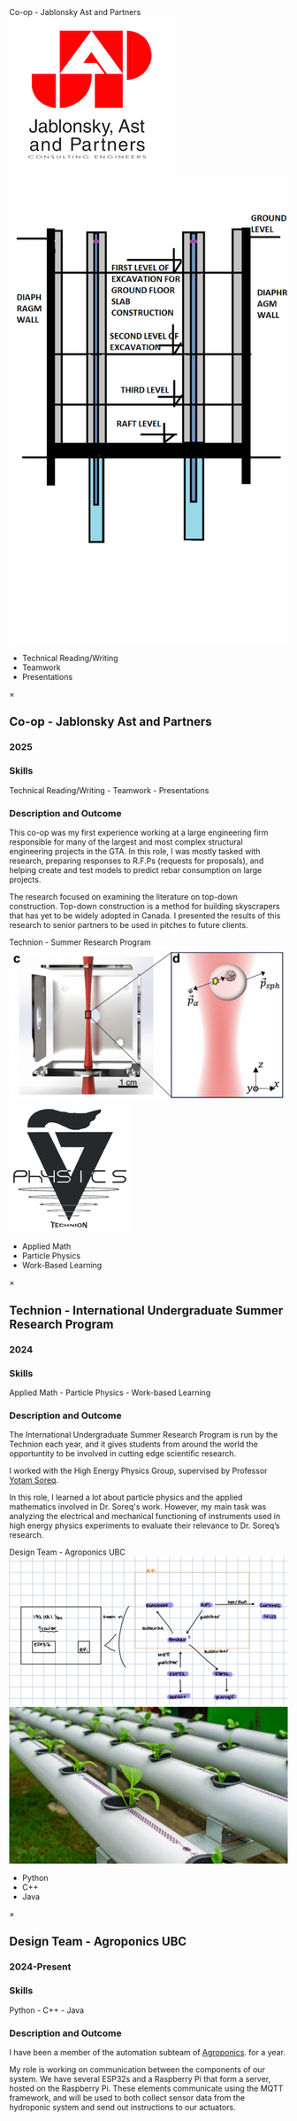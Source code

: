 <!-- Trigger -->
<div class="fake-textbox" data-modal-target="myModal5">Co-op - Jablonsky Ast and Partners
<div class="thumbs">
    <img src="/static/assets/img/Jablonsky-Ast-Logo.png" alt="JAP Logo">
    <img src="/static/assets/img/tdc.png" alt="TDC Diagram">
  </div>
    <div class="skills">
        <ul>
          <li>Technical Reading/Writing</li>
          <li>Teamwork</li>
          <li>Presentations</li>
        </ul>
      </div>
  </div>

<!-- Modal -->
<div id="myModal5" class="custom-modal">
  <div class="custom-modal-content">
    <span class="modal-close">&times;</span>
    <h2>Co-op - Jablonsky Ast and Partners</h2>
    <h3>2025</h3>
    <h3>Skills</h3>
    <p>Technical Reading/Writing - Teamwork - Presentations</p>
    <h3>Description and Outcome</h3>
    <p> This co-op was my first experience working at a large engineering firm responsible for many of the largest and most complex structural engineering projects in the GTA. In this role, I was mostly tasked with research, preparing responses to R.F.Ps (requests for proposals), and helping create and test models to predict rebar consumption on large projects.  
    <p> 
    The research focused on examining the literature on top-down construction. Top-down construction is a method for building skyscrapers that has yet to be widely adopted in Canada. I presented the results of this research to senior partners to be used in pitches to future clients. 
      </p>
  </div>
</div>

<!-- Trigger -->
<div class="fake-textbox" data-modal-target="myModal6">Technion - Summer Research Program
<div class="thumbs">
    <img src="/static/assets/img/technion.png" alt="Apparatus I examined">
    <img src="/static/assets/img/technionphysics.png" alt="Technion Physics Logo">
  </div>
<div class="skills">
    <ul>
      <li>Applied Math</li>
      <li>Particle Physics</li>
      <li>Work-Based Learning</li>
    </ul>
  </div>
</div>

<!-- Modal -->
<div id="myModal6" class="custom-modal">
  <div class="custom-modal-content">
    <span class="modal-close">&times;</span>
    <h2>Technion - International Undergraduate Summer Research Program</h2>
    <h3>2024</h3>
    <h3>Skills</h3>
    <p>Applied Math - Particle Physics - Work-based Learning</p>
    <h3>Description and Outcome</h3>
    <p> The International Undergraduate Summer Research Program is run by the Technion each year, and it gives students from around the world the opportuntity to be involved in cutting edge scientific research. 
    <p> 
    I worked with the High Energy Physics Group, supervised by Professor  <a href="https://phsites.technion.ac.il/hep/members/yotam-soreq/" target="_blank" title="Yotam Soreq">Yotam Soreq</a>.
    <p>
    In this role, I learned a lot about particle physics and the applied mathematics involved in Dr. Soreq's work. However, my main task was analyzing the electrical and mechanical functioning of instruments used in high energy physics experiments to evaluate their relevance to Dr. Soreq’s research. 
      </p>
  </div>
</div>

<!-- Trigger -->
<div class="fake-textbox" data-modal-target="myModal7">Design Team - Agroponics UBC
<div class="thumbs">
    <img src="/static/assets/img/MQTT.png" alt="Server Layout">
    <img src="/static/assets/img/nft.png" alt="NFT Image">
  </div>
<div class="skills">
    <ul>
      <li>Python</li>
      <li>C++</li>
      <li>Java</li>
    </ul>
  </div>
  </div>

<!-- Modal -->
<div id="myModal7" class="custom-modal">
  <div class="custom-modal-content">
    <span class="modal-close">&times;</span>
    <h2>Design Team - Agroponics UBC</h2>
    <h3>2024-Present</h3>
    <h3>Skills</h3>
    <p>Python - C++ - Java</p>
    <h3>Description and Outcome</h3>
    <p> I have been a member of the automation subteam of <a href="https://ubcagroponics.com/" target="_blank" title="Agroponics UBC">Agroponics</a>. for a year. 
    <p>
My role is working on communication between the components of our system. We have several ESP32s and a Raspberry Pi that form a server, hosted on the Raspberry Pi. These elements communicate using the MQTT framework, and will be used to both collect sensor data from the hydroponic system and send out instructions to our actuators. 
      </p>
  </div>
</div>

